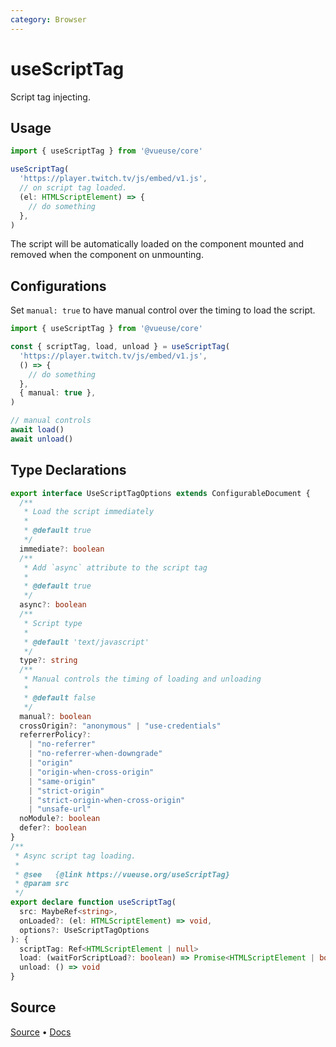 ```yaml
---
category: Browser
---
```


# useScriptTag

Script tag injecting.

## Usage

```js
import { useScriptTag } from '@vueuse/core'

useScriptTag(
  'https://player.twitch.tv/js/embed/v1.js',
  // on script tag loaded.
  (el: HTMLScriptElement) => {
    // do something
  },
)
```

The script will be automatically loaded on the component mounted and removed when the component on unmounting.

## Configurations

Set `manual: true` to have manual control over the timing to load the script.

```ts
import { useScriptTag } from '@vueuse/core'

const { scriptTag, load, unload } = useScriptTag(
  'https://player.twitch.tv/js/embed/v1.js',
  () => {
    // do something
  },
  { manual: true },
)

// manual controls
await load()
await unload()
```

<!--FOOTER_STARTS-->
## Type Declarations

```typescript
export interface UseScriptTagOptions extends ConfigurableDocument {
  /**
   * Load the script immediately
   *
   * @default true
   */
  immediate?: boolean
  /**
   * Add `async` attribute to the script tag
   *
   * @default true
   */
  async?: boolean
  /**
   * Script type
   *
   * @default 'text/javascript'
   */
  type?: string
  /**
   * Manual controls the timing of loading and unloading
   *
   * @default false
   */
  manual?: boolean
  crossOrigin?: "anonymous" | "use-credentials"
  referrerPolicy?:
    | "no-referrer"
    | "no-referrer-when-downgrade"
    | "origin"
    | "origin-when-cross-origin"
    | "same-origin"
    | "strict-origin"
    | "strict-origin-when-cross-origin"
    | "unsafe-url"
  noModule?: boolean
  defer?: boolean
}
/**
 * Async script tag loading.
 *
 * @see   {@link https://vueuse.org/useScriptTag}
 * @param src
 */
export declare function useScriptTag(
  src: MaybeRef<string>,
  onLoaded?: (el: HTMLScriptElement) => void,
  options?: UseScriptTagOptions
): {
  scriptTag: Ref<HTMLScriptElement | null>
  load: (waitForScriptLoad?: boolean) => Promise<HTMLScriptElement | boolean>
  unload: () => void
}
```

## Source

[Source](https://github.com/vueuse/vueuse/blob/main/packages/core/useScriptTag/index.ts) • [Docs](https://github.com/vueuse/vueuse/blob/main/packages/core/useScriptTag/index.md)


<!--FOOTER_ENDS-->

